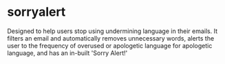 # sorryalert
Designed to help users stop using undermining language in their emails. It filters an email and automatically removes unnecessary words, alerts the user to the frequency of overused or apologetic language for apologetic language, and has an in-built 'Sorry Alert!' 
